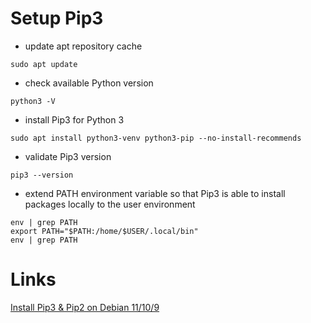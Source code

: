 # Setup Pip3

* update apt repository cache
```
sudo apt update
```

* check available Python version
```
python3 -V
```

* install Pip3 for Python 3
```
sudo apt install python3-venv python3-pip --no-install-recommends
```

* validate Pip3 version
```
pip3 --version
```

* extend PATH environment variable so that Pip3 is able to install packages locally to the user environment
```
env | grep PATH
export PATH="$PATH:/home/$USER/.local/bin"
env | grep PATH
```

# Links

[Install Pip3 & Pip2 on Debian 11/10/9](https://computingforgeeks.com/how-to-install-pip-2-pip-3-on-debian/)
